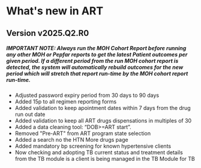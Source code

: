# What's new in ART

## Version v2025.Q2.R0

##### IMPORTANT NOTE: Always run the MOH Cohort Report before running any other MOH or Pepfar reports to get the latest Patient outcomes per given period. If a different period from the run MOH cohort report is detected, the system will automatically rebuild outcomes for the new period which will stretch that report run-time by the MOH cohort report run-time.

>
- Adjusted password expiry period from 30 days to 90 days
- Added 15p to all regimen reporting forms
- Added validation to keep apointment dates within 7 days from the drug run out date
- Added validation to keep all ART drugs dispensations in multiples of 30
- Added a data cleaning tool: “DOB>=ART start”.
- Removed "Pre-ART" from ART program state selection
- Added a search no the HTN More drugs page
- Added mandatory bp screening for known hypertensive clients
- Now checking and adopting TB current status and treatment details from the TB module is a client is being managed in the TB Module for TB